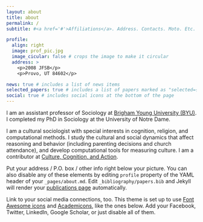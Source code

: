 ```yaml
---
layout: about
title: about
permalink: /
subtitle: #<a href='#'>Affiliations</a>. Address. Contacts. Moto. Etc.

profile:
  align: right
  image: prof_pic.jpg
  image_cicular: false # crops the image to make it circular
  address: >
    <p>2008 JFSB</p>
    <p>Provo, UT 84602</p>

news: true # includes a list of news items
selected_papers: true # includes a list of papers marked as "selected={true}"
social: true # includes social icons at the bottom of the page
---
```


I am an assistant professor of Sociology at [Brigham Young University (BYU)](http://sociology.byu.edu). I completed my PhD in Sociology at the University of Notre Dame.

I am a cultural sociologist with special interests in cognition, religion, and computational methods. I study the cultural and social dynamics that affect reasoning and behavior (including parenting decisions and church attendance), and develop computational tools for measuring culture. I am a contributor at [Culture, Cognition, and Action](http://culturecog.blog).

Put your address / P.O. box / other info right below your picture. You can also disable any of these elements by editing `profile` property of the YAML header of your `_pages/about.md`. Edit `_bibliography/papers.bib` and Jekyll will render your [publications page](/al-folio/publications/) automatically.

Link to your social media connections, too. This theme is set up to use [Font Awesome icons](https://fontawesome.com/) and [Academicons](https://jpswalsh.github.io/academicons/), like the ones below. Add your Facebook, Twitter, LinkedIn, Google Scholar, or just disable all of them.
